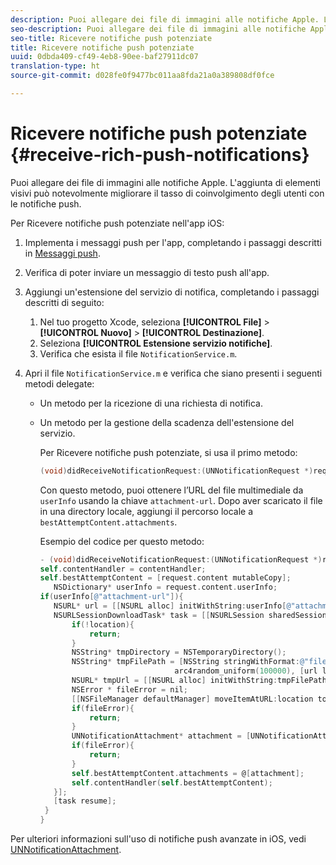 ```yaml
---
description: Puoi allegare dei file di immagini alle notifiche Apple. L'aggiunta di elementi visivi può notevolmente migliorare il tasso di coinvolgimento degli utenti con le notifiche push.
seo-description: Puoi allegare dei file di immagini alle notifiche Apple. L'aggiunta di elementi visivi può notevolmente migliorare il tasso di coinvolgimento degli utenti con le notifiche push.
seo-title: Ricevere notifiche push potenziate
title: Ricevere notifiche push potenziate
uuid: 0dbda409-cf49-4eb8-90ee-baf27911dc07
translation-type: ht
source-git-commit: d028fe0f9477bc011aa8fda21a0a389808df0fce

---
```



# Ricevere notifiche push potenziate {#receive-rich-push-notifications}

Puoi allegare dei file di immagini alle notifiche Apple. L'aggiunta di elementi visivi può notevolmente migliorare il tasso di coinvolgimento degli utenti con le notifiche push.

Per Ricevere notifiche push potenziate nell'app iOS:

1. Implementa i messaggi push per l'app, completando i passaggi descritti in  [Messaggi push](/help/ios/messaging-main/push-messaging/push-messaging.md).
1. Verifica di poter inviare un messaggio di testo push all'app.
1. Aggiungi un'estensione del servizio di notifica, completando i passaggi descritti di seguito:

   1. Nel tuo progetto Xcode, seleziona **[!UICONTROL File]** &gt; **[!UICONTROL Nuovo]** &gt; **[!UICONTROL Destinazione]**.
   1. Seleziona **[!UICONTROL Estensione servizio notifiche]**.
   1. Verifica che esista il file `NotificationService.m`.

1. Apri il file `NotificationService.m` e verifica che siano presenti i seguenti metodi delegate:

   * Un metodo per la ricezione di una richiesta di notifica.
   * Un metodo per la gestione della scadenza dell'estensione del servizio.

      Per Ricevere notifiche push potenziate, si usa il primo metodo:

      ```objective-c
      (void)didReceiveNotificationRequest:(UNNotificationRequest *)request withContentHandler:(void (^)(UNNotificationContent *contentToDeliver))contentHandler;
      ```

      Con questo metodo, puoi ottenere l’URL del file multimediale da `userInfo` usando la chiave `attachment-url`. Dopo aver scaricato il file in una directory locale, aggiungi il percorso locale a `bestAttemptContent.attachments`.

      Esempio del codice per questo metodo:

      ```objective-c
      - (void)didReceiveNotificationRequest:(UNNotificationRequest *)request withContentHandler:(void (^)(UNNotificationContent * _Nonnull))contentHandler {
      self.contentHandler = contentHandler;
      self.bestAttemptContent = [request.content mutableCopy];
         NSDictionary* userInfo = request.content.userInfo;
      if(userInfo[@"attachment-url"]){
         NSURL* url = [[NSURL alloc] initWithString:userInfo[@"attachment-url"]];
         NSURLSessionDownloadTask* task = [[NSURLSession sharedSession] downloadTaskWithURL:url completionHandler:^(NSURL * _Nullable location, NSURLResponse * _Nullable response, NSError * _Nullable error) {
             if(!location){
                 return;
             }
             NSString* tmpDirectory = NSTemporaryDirectory();
             NSString* tmpFilePath = [NSString stringWithFormat:@"file://%@%d%d%@", tmpDirectory, arc4random_uniform(100000),
                                    arc4random_uniform(100000), [url lastPathComponent]];
             NSURL* tmpUrl = [[NSURL alloc] initWithString:tmpFilePath];
             NSError * fileError = nil;
             [[NSFileManager defaultManager] moveItemAtURL:location toURL:tmpUrl error:&amp;fileError];
             if(fileError){
                 return;
             }
             UNNotificationAttachment* attachment = [UNNotificationAttachment attachmentWithIdentifier:@"video" URL:tmpUrl options:nil error:&amp;fileError];
             if(fileError){
                 return;
             }
             self.bestAttemptContent.attachments = @[attachment];
             self.contentHandler(self.bestAttemptContent);
         }];
         [task resume];
       }
      }
      ```


Per ulteriori informazioni sull'uso di notifiche push avanzate in iOS, vedi [UNNotificationAttachment](https://developer.apple.com/documentation/usernotifications/unnotificationattachment).

